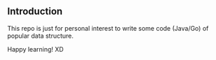 ## Introduction

This repo is just for personal interest to write some code (Java/Go) of popular data structure.

Happy learning! XD
